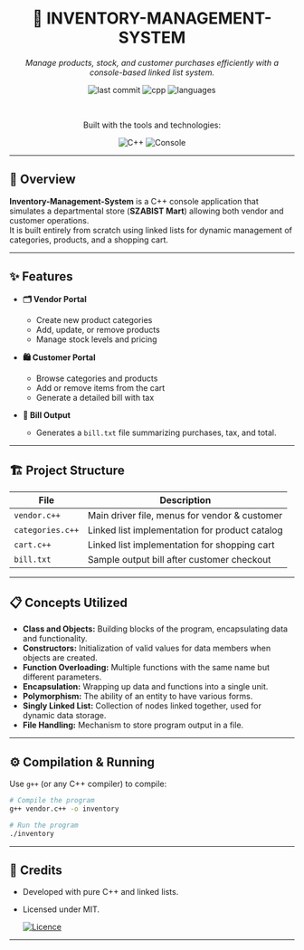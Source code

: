 <div align="center">

# 🛒 INVENTORY-MANAGEMENT-SYSTEM

*Manage products, stock, and customer purchases efficiently with a console-based linked list system.*

![last commit](https://img.shields.io/github/last-commit/Muhammad-Ahmed-Rayyan/Inventory-Management-System)
![cpp](https://img.shields.io/badge/C++-100%25-blue)
![languages](https://img.shields.io/github/languages/count/Muhammad-Ahmed-Rayyan/Inventory-Management-System)

<br>

Built with the tools and technologies:

![C++](https://img.shields.io/badge/C%2B%2B-00599C?style=for-the-badge&logo=c%2B%2B&logoColor=white)
![Console](https://img.shields.io/badge/Console-Application-black?style=for-the-badge&logo=windowsterminal&logoColor=white)

</div>

---

## 🚀 Overview

**Inventory-Management-System** is a C++ console application that simulates a departmental store (**SZABIST Mart**) allowing both vendor and customer operations.  
It is built entirely from scratch using linked lists for dynamic management of categories, products, and a shopping cart.

---

## ✨ Features

- **🗂️ Vendor Portal**
  - Create new product categories
  - Add, update, or remove products
  - Manage stock levels and pricing

- **🛍️ Customer Portal**
  - Browse categories and products
  - Add or remove items from the cart
  - Generate a detailed bill with tax

- **📝 Bill Output**
  - Generates a `bill.txt` file summarizing purchases, tax, and total.

---

## 🏗️ Project Structure

| File            | Description                                      |
|-----------------|--------------------------------------------------|
| `vendor.c++`    | Main driver file, menus for vendor & customer    |
| `categories.c++`| Linked list implementation for product catalog   |
| `cart.c++`      | Linked list implementation for shopping cart     |
| `bill.txt`      | Sample output bill after customer checkout       |

---

## 📋 Concepts Utilized

- **Class and Objects:** Building blocks of the program, encapsulating data and functionality.
- **Constructors:** Initialization of valid values for data members when objects are created.
- **Function Overloading:** Multiple functions with the same name but different parameters.
- **Encapsulation:** Wrapping up data and functions into a single unit.
- **Polymorphism:** The ability of an entity to have various forms.
- **Singly Linked List:** Collection of nodes linked together, used for dynamic data storage.
- **File Handling:** Mechanism to store program output in a file.

---

## ⚙️ Compilation & Running

Use `g++` (or any C++ compiler) to compile:

```bash
# Compile the program
g++ vendor.c++ -o inventory

# Run the program
./inventory
```

---

## 📝 Credits

- Developed with pure C++ and linked lists.
- Licensed under MIT.

    [![Licence](https://img.shields.io/github/license/Ileriayo/markdown-badges?style=for-the-badge)](./LICENSE)
---
